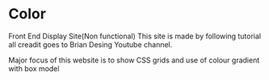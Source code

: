 # Color
Front End Display Site(Non functional)
 This site is made by following tutorial all creadit goes to Brian Desing Youtube channel.
 
 Major focus of this website is to show CSS grids and use of colour gradient with box model
